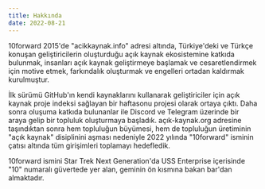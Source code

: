 ```yaml
---
title: Hakkında
date: 2022-08-21
---
```


10forward 2015'de "acikkaynak.info" adresi altında, Türkiye'deki ve Türkçe
konuşan geliştiricilerin oluşturduğu açık kaynak ekosistemine katkıda bulunmak,
insanları açık kaynak geliştirmeye başlamak ve cesaretlendirmek için motive
etmek, farkındalık oluşturmak ve engelleri ortadan kaldırmak kurulmuştur.

İlk sürümü GitHub'ın kendi kaynaklarını kullanarak geliştiriciler için açık
kaynak proje indeksi sağlayan bir haftasonu projesi olarak ortaya çıktı. Daha
sonra oluşuma katkıda bulunanlar ile Discord ve Telegram üzerinde bir araya
gelip bir topluluk oluşturmaya başladık. açık-kaynak.org adresine taşındıktan
sonra hem topluluğun büyümesi, hem de topluluğun üretiminin "açık kaynak"
disiplinini aşması nedeniyle 2022 yılında "10forward" isminin çatısı altında tüm
girişimleri toplamayı hedefledik.

10forward ismini Star Trek Next Generation'da USS Enterprise içerisinde "10"
numaralı güvertede yer alan, geminin ön kısmına bakan bar'dan almaktadır.
